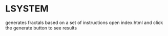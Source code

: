 # LSYSTEM
generates fractals based on a set of instructions
open index.html and click the generate button to see results
